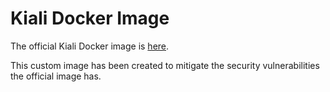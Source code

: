 # Kiali Docker Image

The official Kiali Docker image is [here](https://github.com/kiali/kiali/blob/v1.17.0/deploy/docker/Dockerfile-ubi7-minimal).

This custom image has been created to mitigate the security vulnerabilities the official image has.
